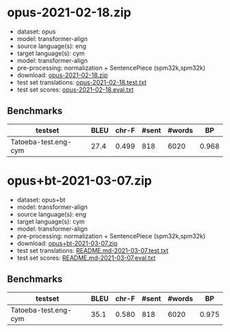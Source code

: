 # opus-2021-02-18.zip

* dataset: opus
* model: transformer-align
* source language(s): eng
* target language(s): cym
* model: transformer-align
* pre-processing: normalization + SentencePiece (spm32k,spm32k)
* download: [opus-2021-02-18.zip](https://object.pouta.csc.fi/Tatoeba-MT-models/eng-cym/opus-2021-02-18.zip)
* test set translations: [opus-2021-02-18.test.txt](https://object.pouta.csc.fi/Tatoeba-MT-models/eng-cym/opus-2021-02-18.test.txt)
* test set scores: [opus-2021-02-18.eval.txt](https://object.pouta.csc.fi/Tatoeba-MT-models/eng-cym/opus-2021-02-18.eval.txt)

## Benchmarks

| testset | BLEU  | chr-F | #sent | #words | BP |
|---------|-------|-------|-------|--------|----|
| Tatoeba-test.eng-cym 	| 27.4 	| 0.499 	| 818 	| 6020 	| 0.968 |



# opus+bt-2021-03-07.zip

* dataset: opus+bt
* model: transformer-align
* source language(s): eng
* target language(s): cym
* model: transformer-align
* pre-processing: normalization + SentencePiece (spm32k,spm32k)
* download: [opus+bt-2021-03-07.zip](https://object.pouta.csc.fi/Tatoeba-MT-models/eng-cym/opus+bt-2021-03-07.zip)
* test set translations: [README.md-2021-03-07.test.txt](https://object.pouta.csc.fi/Tatoeba-MT-models/eng-cym/README.md-2021-03-07.test.txt)
* test set scores: [README.md-2021-03-07.eval.txt](https://object.pouta.csc.fi/Tatoeba-MT-models/eng-cym/README.md-2021-03-07.eval.txt)

## Benchmarks

| testset | BLEU  | chr-F | #sent | #words | BP |
|---------|-------|-------|-------|--------|----|
| Tatoeba-test.eng-cym 	| 35.1 	| 0.580 	| 818 	| 6020 	| 0.975 |

